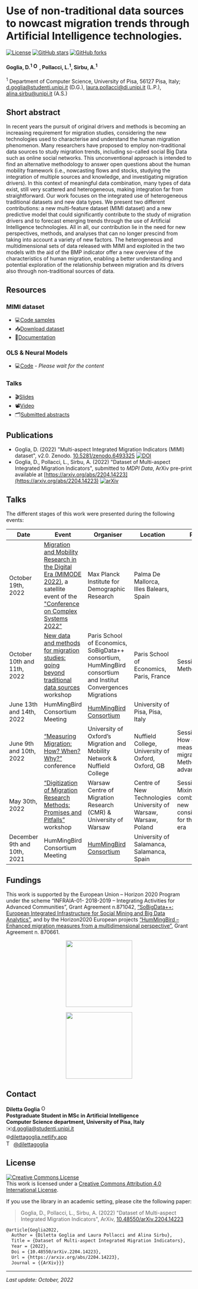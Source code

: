 # Use of non-traditional data sources to nowcast migration trends through Artificial Intelligence technologies.

 <a href="https://github.com/dilettagoglia/AI4MIG/blob/main/LICENSE"><img src="https://img.shields.io/github/license/dilettagoglia/AI4MIG" alt="License" /></a>
 <a href="https://github.com/dilettagoglia/AI4MIG/stargazers"><img src="https://img.shields.io/github/stars/dilettagoglia/AI4MIG" alt="GitHub stars" /></a>
 <a href="https://github.com/dilettagoglia/AI4MIG/network/members"><img alt="GitHub forks" src="https://img.shields.io/github/forks/dilettagoglia/AI4MIG" /></a>

#### Goglia, D.<sup>1</sup> <a href="https://orcid.org/0000-0002-2622-7495"><img alt="ORCID logo" src="https://info.orcid.org/wp-content/uploads/2019/11/orcid_16x16.png" width="16" height="16" /></a>, Pollacci, L.<sup>1</sup>, Sirbu, A.<sup>1</sup>

<sup>1</sup> Department of Computer Science, University of Pisa, 56127 Pisa, Italy; [d.goglia@studenti.unipi.it](mailto:d.goglia@studenti.unipi.it) (D.G.),
[laura.pollacci@di.unipi.it](mailto:laura.pollacci@di.unipi.it) (L.P.), [alina.sirbu@unipi.it](mailto:alina.sirbu@unipi.it) (A.S.)

## Short abstract
In recent years the pursuit of original drivers and methods is becoming an increasing
requirement for migration studies, considering the new technologies used to characterise
and understand the human migration phenomenon. Many researchers have proposed to
employ non-traditional data sources to study migration trends, including so-called social
Big Data such as online social networks. This unconventional
approach is intended to find an alternative methodology to answer open questions about
the human mobility framework (i.e., nowcasting flows and stocks, studying the integration
of multiple sources and knowledge, and investigating migration drivers). 
In this context of meaningful data combination, many types of data exist, still
very scattered and heterogeneous, making integration far from straightforward.
Our work focuses on the integrated use of heterogeneous traditional datasets and new data types. We present two different contributions: a new multi-feature dataset (MIMI dataset) and a new predictive model that could significantly contribute to the study of migration drivers and to forecast emerging trends through the use of Artificial Intelligence technologies.
All in all, our contribution lie in the need for new perspectives, methods, and analyses that can no longer prescind from taking into account a variety of new factors. The heterogeneous and multidimensional sets of data released with MIMI and exploited in the two models with the aid of the BMP indicator offer a new overview of the characteristics of human migration, enabling a better understanding and potential exploration of the relationship between migration and its drivers also through non-traditional sources of data.


## Resources
### MIMI dataset

 - 💻[Code samples](https://github.com/dilettagoglia/MIMI-dataset)
 - 📥[Download dataset](https://doi.org/10.5281/zenodo.6493325)    
 - 🧾[Documentation](https://arxiv.org/abs/2204.14223)

### OLS & Neural Models      
- 💻[Code](https://github.com/dilettagoglia/OLS-model) - _Please wait for the content_

### Talks                                                                              
- 🎬[Slides](https://github.com/dilettagoglia/AI4MIG/tree/main/slides)  
- 📽️[Video](https://www.youtube.com/channel/UCCRjj6aI4FdP8QIS_3b_-KA/featured)
- 🗂️[Submitted abstracts](https://github.com/dilettagoglia/AI4MIG/tree/main/abstracts)                                                                          

## Publications
- Goglia, D. (2022) "Multi-aspect Integrated Migration Indicators (MIMI) dataset", v2.0. Zenodo. [10.5281/zenodo.6493325](https://doi.org/10.5281/zenodo.6493325) <a href="https://doi.org/10.5281/zenodo.6493325"><img src="https://zenodo.org/badge/DOI/10.5281/zenodo.6493325.svg" alt="DOI"></a>
- Goglia, D., Pollacci, L., Sirbu, A. (2022) "Dataset of Multi-aspect Integrated Migration Indicators", submitted to _MDPI Data_, ArXiv pre-print available at [https://arxiv.org/abs/2204.14223](https://arxiv.org/abs/2204.14223) [![arXiv](https://img.shields.io/badge/arXiv-2204.14223-b31b1b.svg?style=flat)](https://arxiv.org/abs/2204.14223)
<!-- paper 2 --> 
<!-- Oxford conference proceedings -->
<!-- master thesis -->


## Talks
The different stages of this work were presented during the following events:

| **Date**                    | **Event**                                                                                                                                                                                                                                                                                                                    | **Organiser**                                                                                                  | **Location**                                                    | **Panel**                                                                   |
|-----------------------------|------------------------------------------------------------------------------------------------------------------------------------------------------------------------------------------------------------------------------------------------------------------------------------------------------------------------------|----------------------------------------------------------------------------------------------------------------|-----------------------------------------------------------------|-----------------------------------------------------------------------------|
| October 19th, 2022          | [Migration and Mobility Research in the Digital Era (MIMODE 2022)](https://www.demogr.mpg.de/en/news_events_6123/news_press_releases_4630/news/migration_and_mobility_research_in_the_digital_era_mimode_2022_10728), a satellite event of the ["Conference on Complex Systems 2022"](https://www.ccs2022.org/index.php)     | Max Planck Institute for Demographic Research                                                                  | Palma De Mallorca, Illes Balears, Spain                         |                                                                             |
| October 10th and 11th, 2022 | [New data and methods for migration studies: going beyond traditional data sources](https://www.parisschoolofeconomics.eu/en/news/october-10-11-new-data-and-methods-for-migration-studies-workshop/) workshop                                                                                                               | Paris School of Economics, SoBigData++ consortium, HumMingBird consortium and Institut Convergences Migrations | Paris School of Economics, Paris, France                        | Session 4: Methods                                                          |
| June 13th and 14th, 2022    | HumMingBird Consortium Meeting                                                                                                                                                                                                                                                                                               | [HumMingBird Consortium](https://hummingbird-h2020.eu/)                                                        | University of Pisa, Pisa, Italy                                 |                                                                             |
| June 9th and 10th, 2022     | [“Measuring Migration: How? When? Why?”](https://www.torch.ox.ac.uk/event/call-for-papers/submissions-mmn-conference-measuring-migration-how-when-why?fbclid=IwAR0ML5v0ANKyZKBb572EO8ZEuzpV7HQJA-eCCBuclAVq6uO9N53BWmmN4YI) conference                                                                                       | University of Oxford’s Migration and Mobility Network & Nuffield College                                       | Nuffield College, University of Oxford, Oxford, GB              | Session 1a: How do we measure migration? Methods and advancements           |  
| May 30th, 2022              | [“Digitization of Migration Research Methods: Promises and Pitfalls”](https://www.imiscoe.org/news-and-blog/news/news-from-members/1426-call-for-papers-workshop-digitization-of-migration-research-methods-promises-and-pitfalls) workshop                                                                                  | Warsaw Centre of Migration Research (CMR) & University of Warsaw                                               | Centre of New Technologies University of Warsaw, Warsaw, Poland | Session 2: Mixing and/or combining – new considerations for the digital era |
| December 9th and 10th, 2021 | HumMingBird Consortium Meeting                                                                                                                                                                                                                                                                                               | [HumMingBird Consortium](https://hummingbird-h2020.eu/)                                                        | University of Salamanca, Salamanca, Spain                       |                                                                             |

## Fundings
This work is supported by the European Union – Horizon 2020 Program under the scheme “INFRAIA-01-
2018-2019 – Integrating Activities for Advanced Communities”, Grant Agreement n.871042, <a href='https://plusplus.sobigdata.eu/'>“SoBigData++:
European Integrated Infrastructure for Social Mining and Big Data Analytics”</a>, and by the Horizon2020
European projects <a href='https://hummingbird-h2020.eu/'>“HumMingBird – Enhanced migration measures from a multidimensional perspective”</a>,
Grant Agreement n. 870661.

<p align="center">
  <a href='https://plusplus.sobigdata.eu/'>
    <img align="center" src=https://cis.cnrs.fr/wp-content/uploads/2020/03/logo-sobigdata.png width="180px">
  </a>
</p>

<p align="center">
  <a href='https://hummingbird-h2020.eu/'>
    <img align="center" src=https://hummingbird-h2020.eu/phantasy-root-skin/hummingbird_logo_120h.png width="180px">
  </a
</p>
    

## Contact
**Diletta Goglia** <a href="https://orcid.org/0000-0002-2622-7495"><img alt="ORCID logo" src="https://info.orcid.org/wp-content/uploads/2019/11/orcid_16x16.png" width="16" height="16" /></a> <br/>
**Postgraduate Student in MSc in Artificial Intelligence** <br/>
**Computer Science department, University of Pisa, Italy** <br/>
✉️[d.goglia@studenti.unipi.it](mailto:d.goglia@studenti.unipi.it) <br/>
🌐[dilettagoglia.netlify.app](www.dilettagoglia.netlify.app) <br/>
<img src='https://upload.wikimedia.org/wikipedia/it/archive/0/09/20160903181541%21Twitter_bird_logo.png' width='16px' alt='Twitter'/> <a href='https://twitter.com/dilettagoglia'>@dilettagoglia</a>
    
    
## License
<a rel="license" href="http://creativecommons.org/licenses/by/4.0/"><img alt="Creative Commons License" style="border-width:0" src="https://i.creativecommons.org/l/by/4.0/88x31.png" /></a><br />This work is licensed under a <a rel="license" href="http://creativecommons.org/licenses/by/4.0/">Creative Commons Attribution 4.0 International License</a>.

If you use the library in an academic setting, please cite the following paper:

> Goglia, D., Pollacci, L., Sirbu, A. (2022) "Dataset of Multi-aspect Integrated Migration Indicators", ArXiv, [10.48550/arXiv.2204.14223](https://doi.org/10.48550/arXiv.2204.14223)

```tex
@article{Goglia2022,
  Author = {Diletta Goglia and Laura Pollacci and Alina Sirbu},
  Title = {Dataset of Multi-aspect Integrated Migration Indicators},
  Year = {2022},
  Doi = {10.48550/arXiv.2204.14223},
  Url = {https://arxiv.org/abs/2204.14223},
  Journal = {{ArXiv}}}
```
   
---
_Last update: October, 2022_
 
